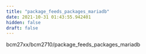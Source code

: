 ```yaml
---
title: "package_feeds_packages_mariadb"
date: 2021-10-31 01:43:55.942401
hidden: false
draft: false
---
```


bcm27xx/bcm2710/package_feeds_packages_mariadb

